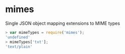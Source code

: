 # mimes
Single JSON object mapping extensions to MIME types

```javascript
> var mimeTypes = require('mimes');
'undefined'
> mimeTypes['txt'];
'text/plain'
```
